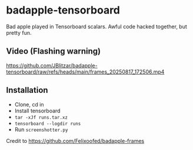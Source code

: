 # badapple-tensorboard

Bad apple played in Tensorboard scalars. Awful code hacked together, but pretty fun.

## Video (Flashing warning)

https://github.com/JBlitzar/badapple-tensorboard/raw/refs/heads/main/frames_20250817_172506.mp4

## Installation

- Clone, cd in
- Install tensorboard
- `tar -xJf runs.tar.xz`
- `tensorboard --logdir runs`
- Run `screenshotter.py`

Credit to https://github.com/Felixoofed/badapple-frames
